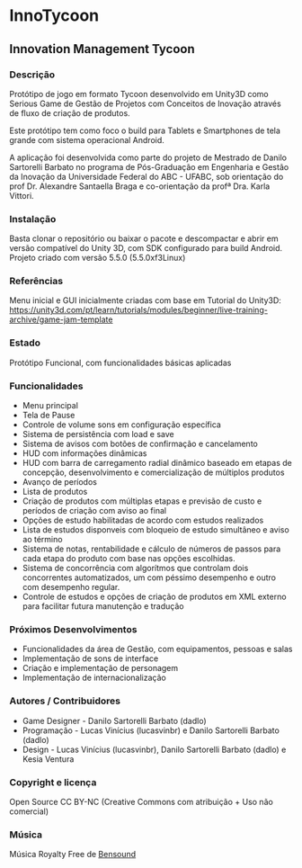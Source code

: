 InnoTycoon
==========

Innovation Management Tycoon
----------------------------

### Descrição

Protótipo de jogo em formato Tycoon desenvolvido em Unity3D como Serious Game de Gestão de Projetos com Conceitos de Inovação através de fluxo de criação de produtos.

Este protótipo tem como foco o build para Tablets e Smartphones de tela grande com sistema operacional Android.

A aplicação foi desenvolvida como parte do projeto de Mestrado de Danilo Sartorelli Barbato no programa de Pós-Graduação em Engenharia e Gestão da Inovação da Universidade Federal do ABC - UFABC, sob orientação do prof Dr. Alexandre Santaella Braga e co-orientação da profª Dra. Karla Vittori.

### Instalação

Basta clonar o repositório ou baixar o pacote e descompactar e abrir em versão compatível do Unity 3D, com SDK configurado para build Android.
Projeto criado com versão 5.5.0 (5.5.0xf3Linux)

### Referências

Menu inicial e GUI inicialmente criadas com base em Tutorial do Unity3D: https://unity3d.com/pt/learn/tutorials/modules/beginner/live-training-archive/game-jam-template

### Estado

Protótipo Funcional, com funcionalidades básicas aplicadas

### Funcionalidades

* Menu principal
* Tela de Pause
* Controle de volume sons em configuração específica
* Sistema de persistência com load e save
* Sistema de avisos com botões de confirmação e cancelamento
* HUD com informações dinâmicas
* HUD com barra de carregamento radial dinâmico baseado em etapas de concepção, desenvolvimento e comercialização de múltiplos produtos
* Avanço de períodos
* Lista de produtos
* Criação de produtos com múltiplas etapas e previsão de custo e períodos de criação com aviso ao final
* Opções de estudo habilitadas de acordo com estudos realizados
* Lista de estudos disponveis com bloqueio de estudo simultâneo e aviso ao término
* Sistema de notas, rentabilidade e cálculo de números de passos para cada etapa do produto com base nas opções escolhidas.
* Sistema de concorrência com algorítmos que controlam dois concorrentes automatizados, um com péssimo desempenho e outro com desempenho regular.
* Controle de estudos e opções de criação de produtos em XML externo para facilitar futura manutenção e tradução

### Próximos Desenvolvimentos

* Funcionalidades da área de Gestão, com equipamentos, pessoas e salas
* Implementação de sons de interface
* Criação e implementação de personagem
* Implementação de internacionalização

### Autores / Contribuidores

* Game Designer - Danilo Sartorelli Barbato (dadlo)
* Programação - Lucas Vinícius (lucasvinbr) e Danilo Sartorelli Barbato (dadlo)
* Design - Lucas Vinícius (lucasvinbr), Danilo Sartorelli Barbato (dadlo) e Kesia Ventura

### Copyright e licença

Open Source CC BY-NC (Creative Commons com atribuição + Uso não comercial)

### Música
Música Royalty Free de [Bensound](http://www.bensound.com/)
